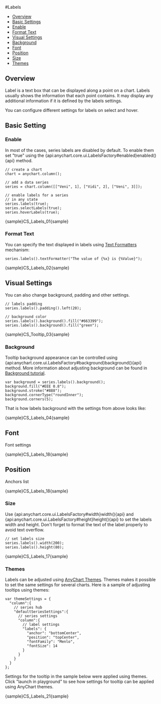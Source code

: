 #Labels

* [Overview](#overview)
* [Basic Settings](#basic_setings)
 * [Enable](#enable)
 * [Format Text](#format_text)
* [Visual Settings](#visual_settings)
 * [Background](#background)
 * [Font](#font)
 * [Position](#position)
 * [Size](#size)
* [Themes](#themes)

## Overview

Label is a text box that can be displayed along a point on a chart. Labels usually shows the information that each point contains. It may display any additional information if it is defined by the labels settings.

You can configure different settings for labels on select and hover.

## Basic Setting

### Enable

In most of the cases, series labels are disabled by default. To enable them set "true" using the {api:anychart.core.ui.LabelsFactory#enabled}enabled(){api} method.

```
// create a chart
chart = anychart.column();

// add a data series
series = chart.column([["Veni", 1], ["Vidi", 2], ["Veni", 3]]);

// enable labels for a series
// in any state
series.labels(true);
series.selectLabels(true);
series.hoverLabels(true);
```

{sample}CS\_Labels\_01{sample}

### Format Text 

You can specify the text displayed in labels using [Text Formatters](Text_Formatters) mechanism:

```
series.labels().textFormatter("The value of {%x} is {%Value}");
```

{sample}CS\_Labels\_02{sample}

## Visual Settings

You can also change background, padding and other settings.

```
// labels padding
series.labels().padding().left(20);

// background color
series.labels().background().fill("#663399");
series.labels().background().fill("green");
```

{sample}CS\_Tooltip\_03{sample}

### Background

Tooltip background appearance can be controlled using {api:anychart.core.ui.LabelsFactory#background}background(){api} method. More information about adjusting background can be found in [Background tutorial](../Appearance_Settings/Background).

```
var background = series.labels().background();
background.fill("#EEE 0.8");
background.stroke("#888");
background.cornerType("roundInner");
background.corners(5);
```

That is how labels background with the settings from above looks like:

{sample}CS\_Labels\_04{sample}

## Font

Font settings

{sample}CS\_Labels\_18{sample}

## Position

Anchors list

{sample}CS\_Labels\_18{sample}

### Size

Use {api:anychart.core.ui.LabelsFactory#width}width(){api} and {api:anychart.core.ui.LabelsFactory#height}height(){api} to set the labels width and height. Don't forget to format the text of the label properly to avoid text overflow.

```
// set labels size
series.labels().width(200);
series.labels().height(80);
```

{sample}CS\_Labels\_17{sample}

### Themes

Labels can be adjusted using [AnyChart Themes](../Appearance_Settings/Themes). Themes makes it possible to set the same settings for several charts. Here is a sample of adjusting tooltips using themes:

```
var themeSettings = {
  "column":{
    // series hub
    "defaultSeriesSettings":{
      // series settings
      "column":{
        // label settings
        "labels": {
          "anchor": "bottomCenter",
          "position": "topCenter",
          "fontFamily": "Menlo",
          "fontSize": 14
        }
      }
    }
  }
};
```

Settings for the tooltip in the sample below were applied using themes. Click "launch in playground" to see how settings for tooltip can be applied using AnyChart themes.

{sample}CS\_Labels\_21{sample}
